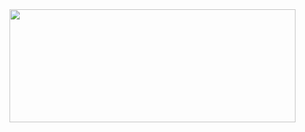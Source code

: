 <img src = "https://upload.wikimedia.org/wikipedia/commons/a/a3/Woolly_mammoth_%28Mammuthus_primigenius%29_-_Mauricio_Ant%C3%B3n.jpg" width="100%" height="200px">
